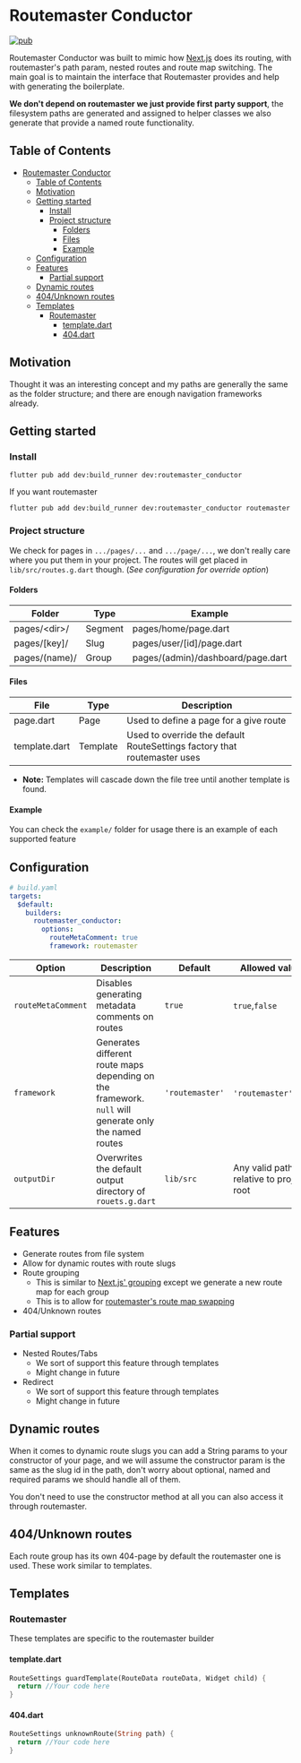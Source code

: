 # Routemaster Conductor

[![pub](https://img.shields.io/pub/v/routemaster_conductor.svg)](https://pub.dev/packages/routemaster_conductor)

Routemaster Conductor was built to mimic how [Next.js](https://nextjs.org/docs/app/building-your-application/routing)
does its routing, with routemaster's path param, nested routes and
route map switching. The main goal is to maintain the interface that Routemaster provides and help with generating the
boilerplate.

__We don't depend on routemaster we just provide first party support__, the filesystem paths are generated and assigned
to helper classes we also generate that provide a named route functionality.

## Table of Contents
<!-- TOC -->
* [Routemaster Conductor](#routemaster-conductor)
  * [Table of Contents](#table-of-contents)
  * [Motivation](#motivation)
  * [Getting started](#getting-started)
    * [Install](#install)
    * [Project structure](#project-structure)
      * [Folders](#folders)
      * [Files](#files)
      * [Example](#example)
  * [Configuration](#configuration)
  * [Features](#features)
    * [Partial support](#partial-support)
  * [Dynamic routes](#dynamic-routes)
  * [404/Unknown routes](#404unknown-routes)
  * [Templates](#templates)
    * [Routemaster](#routemaster)
      * [template.dart](#templatedart)
      * [404.dart](#404dart)
<!-- TOC -->

## Motivation

Thought it was an interesting concept and my paths are generally the same as the folder structure; and there are enough
navigation frameworks already.

## Getting started

### Install

```shell
flutter pub add dev:build_runner dev:routemaster_conductor
```

If you want routemaster

```shell
flutter pub add dev:build_runner dev:routemaster_conductor routemaster
```

### Project structure

We check for pages in `.../pages/...` and `.../page/...`, we don't really care where you put them in your project. The
routes will get placed in `lib/src/routes.g.dart` though. (_See configuration for override option_)

#### Folders

| Folder        | Type    | Example                           | Route      |
|---------------|---------|-----------------------------------|------------|
| pages/\<dir>/ | Segment | pages/home/page.dart              | /home      |
| pages/[key]/  | Slug    | pages/user/[id]/page.dart         | /user/:id  |
| pages/(name)/ | Group   | pages/(admin)/dashboard/page.dart | /dashboard |

#### Files

| File          | Type     | Description                                                              |
|---------------|----------|--------------------------------------------------------------------------|
| page.dart     | Page     | Used to define a page for a give route                                   |
| template.dart | Template | Used to override the default RouteSettings factory that routemaster uses |

* __Note:__ Templates will cascade down the file tree until another template is found.

#### Example

You can check the `example/` folder for usage there is an example of each supported feature

## Configuration

```yaml 
# build.yaml
targets:
  $default:
    builders:
      routemaster_conductor:
        options:
          routeMetaComment: true
          framework: routemaster
```

| Option             | Description                                                                                           | Default         | Allowed values                          | Nullable |
|--------------------|-------------------------------------------------------------------------------------------------------|-----------------|-----------------------------------------|----------|
| `routeMetaComment` | Disables generating metadata comments on routes                                                       | `true`          | `true`,`false`                          | `true`   |
| `framework`        | Generates different route maps depending on the framework. `null` will generate only the named routes | `'routemaster'` | `'routemaster'`,`null`                  | `true`   |
| `outputDir`        | Overwrites the default output directory of `rouets.g.dart`                                            | `lib/src`       | Any valid path relative to project root | `true`   |

## Features

- Generate routes from file system
- Allow for dynamic routes with route slugs
- Route grouping
    - This is similar to [Next.js' grouping](https://nextjs.org/docs/app/building-your-application/routing/route-groups)
      except we generate a new route map for each group
    - This is to allow for [routemaster's route map swapping](https://pub.dev/packages/routemaster#swap-routing-map)
- 404/Unknown routes

### Partial support

- Nested Routes/Tabs
    - We sort of support this feature through templates
    - Might change in future
- Redirect
    - We sort of support this feature through templates
    - Might change in future

## Dynamic routes

When it comes to dynamic route slugs you can add a String params to your constructor of your page, and we will assume
the constructor param is the same as the slug id in the path, don't worry about optional, named and required params we
should handle all of them.

You don't need to use the constructor method at all you can also access it through routemaster.

## 404/Unknown routes

Each route group has its own 404-page by default the routemaster one is used. These work similar to templates.

## Templates

### Routemaster

These templates are specific to the routemaster builder

#### template.dart

```dart
RouteSettings guardTemplate(RouteData routeData, Widget child) {
  return //Your code here
}
```

#### 404.dart

```dart
RouteSettings unknownRoute(String path) {
  return //Your code here
}
```